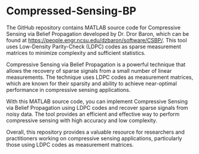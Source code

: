 # Compressed-Sensing-BP
The GitHub repository contains MATLAB source code for Compressive Sensing via Belief Propagation developed by Dr. Dror Baron, which can be found at https://people.engr.ncsu.edu/dzbaron/software/CSBP/. This tool uses Low-Density Parity-Check (LDPC) codes as sparse measurement matrices to minimize complexity and sufficient statistics.

Compressive Sensing via Belief Propagation is a powerful technique that allows the recovery of sparse signals from a small number of linear measurements. The technique uses LDPC codes as measurement matrices, which are known for their sparsity and ability to achieve near-optimal performance in compressive sensing applications.

With this MATLAB source code, you can implement Compressive Sensing via Belief Propagation using LDPC codes and recover sparse signals from noisy data. The tool provides an efficient and effective way to perform compressive sensing with high accuracy and low complexity.

Overall, this repository provides a valuable resource for researchers and practitioners working on compressive sensing applications, particularly those using LDPC codes as measurement matrices.
